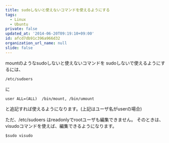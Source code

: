 ```yaml
---
title: sudoしないと使えないコマンドを使えるようにする
tags:
  - Linux
  - Ubuntu
private: false
updated_at: '2014-06-20T09:19:10+09:00'
id: afcd7db91c396a966d32
organization_url_name: null
slide: false
---
```

mountのようなsudoしないと使えないコマンドを
sudoしないで使えるようにするには、

````shell-session
/etc/sudoers
````

に

```
user ALL=(ALL)  /bin/mount, /bin/umount
```

と追記すれば使えるようになります。(上記はユーザ名がuserの場合)

ただ、/etc/sudoers はreadonlyでrootユーザも編集できません。
そのときは、visudoコマンドを使えば、編集できるようになります。

```shell-session
$sudo visudo
```


